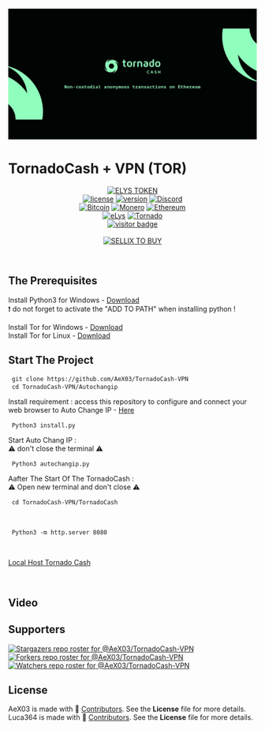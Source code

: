 <p align="center">
<img src="https://github.com/AeX03/TornadoCash-VPN/blob/main/tornado-cash-logo.png"  width="1100"/>

# TornadoCash + VPN (TOR)

<div  align="center">

[![ELYS TOKEN](https://img.shields.io/badge/ELYS%20TOKEN-pink.svg)](https://app.bogged.finance/swap?tokenIn=BNB&tokenOut=0xdf31C98e74cf5aD09312f15D454C3C5ac27BcF36&embed=1)
  <br>
[![license](https://img.shields.io/badge/license-MIT-brightgreen.svg)](https://github.com/AeX03/TornadoCash-VPN)
[![version](https://img.shields.io/badge/version-1.0-blue.svg)](https://github.com/AeX03/TornadoCash-VPN)
[![Discord](https://img.shields.io/discord/979349329909264414?label=Discord&logo=Discord)](http://discord.gg/xpaxKBEx9t)
<br>
[![Bitcoin](https://img.shields.io/badge/Bitcoin-accepted%20payment-red)](https://img.shields.io/badge/-bc1qsa9hpku5un9uksf8eg6u6qrukyyvddu07e8kmj-lightgrey)
[![Monero](https://img.shields.io/badge/Monero-accepted%20payment-orange)](https://img.shields.io/badge/-8Bo121p2BE8YLN6RoXfggi5Vtjqn5TCvgChopRRRczKtgXLbbWyz6mfMXhteKa7MpJRuxiUtxTmZFZiD8upBL4PsLSf9BPQ-lightgrey)
[![Ethereum](https://img.shields.io/badge/Ethereum-accepted%20payment-blue)](https://img.shields.io/badge/-0x9E85b764DEb1988b9F722Bb292Bf88f2D090026D-lightgrey)
<br>
[![eLys](https://img.shields.io/badge/Site-eLys-pink.svg)](https://eLysiane.eu/)
[![Tornado](https://img.shields.io/badge/NOVA-Tornado%20Cash-brightgreen.svg)](https://img.shields.io/badge/-available%20/09/2022-lightgrey)
<br>
[![visitor badge](https://visitor-badge.laobi.icu/badge?page_id=AeX03.TornadoCash-VPN&left_color=gray&right_color=purple&left_text=New%20Visitors%20Today)](https://github.com/AeX03)
<br>
<br>
[![SELLIX TO BUY](https://img.shields.io/badge/MY%20SELLIX%20SHOP%20TO%20BUY-red.svg)](https://elys.mysellix.io/)
</div >
<br>

## The Prerequisites

Install Python3 for Windows - [Download](https://www.python.org/ftp/python/3.11.1/python-3.11.1-amd64.exe)
<br>
:exclamation: do not forget to activate the "ADD TO PATH" when installing python !

Install Tor for Windows - [Download](https://www.torproject.org/dist/torbrowser/12.0.1/torbrowser-install-win64-12.0.1_ALL.exe)
<br>
Install Tor for Linux   - [Download](https://www.torproject.org/dist/torbrowser/12.0.1/tor-browser-linux64-12.0.1_ALL.tar.xz)

## Start The Project

     git clone https://github.com/AeX03/TornadoCash-VPN
     cd TornadoCash-VPN/Autochangip

Install requirement : access this repository to configure and connect your web browser to Auto Change IP - [Here](https://github.com/AeX03/Auto-Chang-IP)

     Python3 install.py

Start Auto Chang IP :
<br>
:warning: don't close the terminal :warning:

     Python3 autochangip.py
     
Aafter The Start Of The TornadoCash :
<br>
:warning: Open new terminal and don't close :warning:
     
     cd TornadoCash-VPN/TornadoCash
<br>
     
     Python3 -m http.server 8080

<br>

[Local Host Tornado Cash](http://localhost:8080/)

<br>

## Video

## Supporters
[![Stargazers repo roster for @AeX03/TornadoCash-VPN](https://reporoster.com/stars/dark/AeX03/TornadoCash-VPN)](https://github.com/AeX03/TornadoCash-VPN/stargazers)
[![Forkers repo roster for @AeX03/TornadoCash-VPN](https://reporoster.com/forks/dark/AeX03/TornadoCash-VPN)](https://github.com/AeX03/TornadoCash-VPN/network/members)
[![Watchers repo roster for @AeX03/TornadoCash-VPN](https://reporoster.com/forks/dark/AeX03/TornadoCash-VPN)](https://github.com/AeX03/TornadoCash-VPN/watchers)


## License
AeX03 is made with 🖤 [Contributors](https://github.com/AeX03/TornadoCash-VPN/graphs/contributors). See the **License** file for more details.
<br>
Luca364 is made with 🖤 [Contributors](https://github.com/luca364). See the **License** file for more details.
